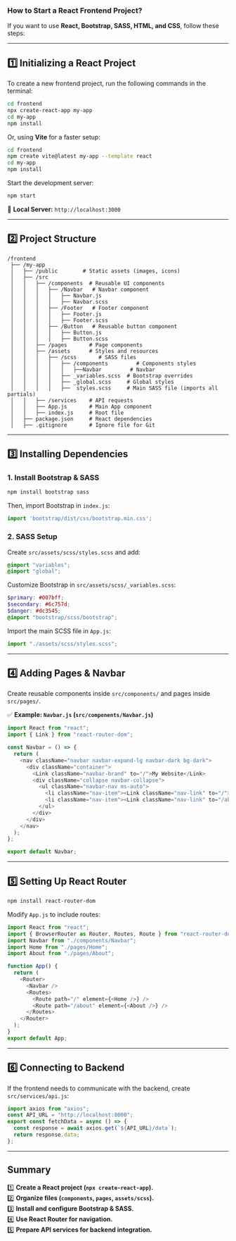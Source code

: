 ### **How to Start a React Frontend Project?**
If you want to use **React, Bootstrap, SASS, HTML, and CSS**, follow these steps:

---

## **1️⃣ Initializing a React Project**
To create a new frontend project, run the following commands in the terminal:
```sh
cd frontend
npx create-react-app my-app
cd my-app
npm install
```
Or, using **Vite** for a faster setup:
```sh
cd frontend
npm create vite@latest my-app --template react
cd my-app
npm install
```
Start the development server:
```sh
npm start
```
📌 **Local Server:** `http://localhost:3000`

---

## **2️⃣ Project Structure**
```
/frontend
 ├── /my-app
 │   ├── /public        # Static assets (images, icons)
 │   ├── /src
 │   │   ├── /components  # Reusable UI components
 │   │   │   ├── /Navbar   # Navbar component
 │   │   │   │   ├── Navbar.js
 │   │   │   │   ├── Navbar.scss
 │   │   │   ├── /Footer   # Footer component
 │   │   │   │   ├── Footer.js
 │   │   │   │   ├── Footer.scss
 │   │   │   ├── /Button   # Reusable button component
 │   │   │   │   ├── Button.js
 │   │   │   │   ├── Button.scss
 │   │   ├── /pages       # Page components
 │   │   ├── /assets      # Styles and resources
 │   │   │   ├── /scss       # SASS files
 │   │   │   │   ├── /components         # Components styles
 │   │   │   │   │   ├──Navbar         # Navbar  
 │   │   │   │   ├── _variables.scss  # Bootstrap overrides
 │   │   │   │   ├── _global.scss     # Global styles
 │   │   │   │   ├──  styles.scss     # Main SASS file (imports all partials)
 │   │   ├── /services    # API requests
 │   │   ├── App.js       # Main App component
 │   │   ├── index.js     # Root file
 │   ├── package.json     # React dependencies
 │   ├── .gitignore       # Ignore file for Git
```

---

## **3️⃣ Installing Dependencies**
### **1. Install Bootstrap & SASS**
```sh
npm install bootstrap sass
```
Then, import Bootstrap in `index.js`:
```javascript
import 'bootstrap/dist/css/bootstrap.min.css';
```
### **2. SASS Setup**
Create `src/assets/scss/styles.scss` and add:
```scss
@import "variables";
@import "global";
```
Customize Bootstrap in `src/assets/scss/_variables.scss`:
```scss
$primary: #007bff;
$secondary: #6c757d;
$danger: #dc3545;
@import "bootstrap/scss/bootstrap";
```
Import the main SCSS file in `App.js`:
```javascript
import "./assets/scss/styles.scss";
```

---

## **4️⃣ Adding Pages & Navbar**
Create reusable components inside `src/components/` and pages inside `src/pages/`.

✅ **Example: `Navbar.js` (`src/components/Navbar.js`)**
```javascript
import React from "react";
import { Link } from "react-router-dom";

const Navbar = () => {
  return (
    <nav className="navbar navbar-expand-lg navbar-dark bg-dark">
      <div className="container">
        <Link className="navbar-brand" to="/">My Website</Link>
        <div className="collapse navbar-collapse">
          <ul className="navbar-nav ms-auto">
            <li className="nav-item"><Link className="nav-link" to="/">Home</Link></li>
            <li className="nav-item"><Link className="nav-link" to="/about">About</Link></li>
          </ul>
        </div>
      </div>
    </nav>
  );
};

export default Navbar;
```

---

## **5️⃣ Setting Up React Router**
```sh
npm install react-router-dom
```
Modify `App.js` to include routes:
```javascript
import React from "react";
import { BrowserRouter as Router, Routes, Route } from "react-router-dom";
import Navbar from "./components/Navbar";
import Home from "./pages/Home";
import About from "./pages/About";

function App() {
  return (
    <Router>
      <Navbar />
      <Routes>
        <Route path="/" element={<Home />} />
        <Route path="/about" element={<About />} />
      </Routes>
    </Router>
  );
}
export default App;
```

---

## **6️⃣ Connecting to Backend**
If the frontend needs to communicate with the backend, create `src/services/api.js`:
```javascript
import axios from "axios";
const API_URL = "http://localhost:8000";
export const fetchData = async () => {
  const response = await axios.get(`${API_URL}/data`);
  return response.data;
};
```

---

## **Summary**
1️⃣ **Create a React project (`npx create-react-app`).**  
2️⃣ **Organize files (`components`, `pages`, `assets/scss`).**  
3️⃣ **Install and configure Bootstrap & SASS.**  
4️⃣ **Use React Router for navigation.**  
5️⃣ **Prepare API services for backend integration.**  

<requirement>



